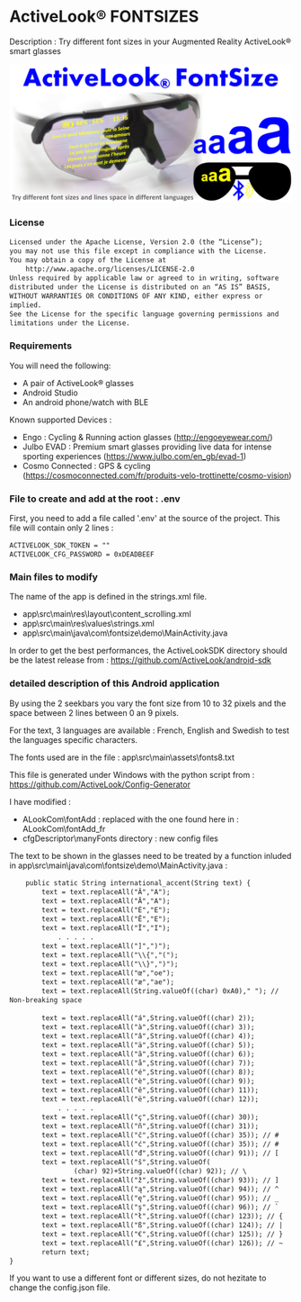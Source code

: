 # ActiveLook® FONTSIZES

Description : Try different font sizes in your Augmented Reality ActiveLook® smart glasses

<p align="center"> <img src="./ActiveLook_fontSizes_1024.png"/ </p>

### License

```
Licensed under the Apache License, Version 2.0 (the “License”);
you may not use this file except in compliance with the License.
You may obtain a copy of the License at
    http://www.apache.org/licenses/LICENSE-2.0
Unless required by applicable law or agreed to in writing, software
distributed under the License is distributed on an “AS IS” BASIS,
WITHOUT WARRANTIES OR CONDITIONS OF ANY KIND, either express or implied.
See the License for the specific language governing permissions and
limitations under the License.
```

### Requirements

You will need the following:
- A pair of ActiveLook® glasses
- Android Studio
- An android phone/watch with BLE

Known supported Devices :
- Engo : Cycling & Running action glasses (http://engoeyewear.com/)
- Julbo EVAD : Premium smart glasses providing live data for intense sporting experiences (https://www.julbo.com/en_gb/evad-1)
- Cosmo Connected : GPS & cycling (https://cosmoconnected.com/fr/produits-velo-trottinette/cosmo-vision)

### File to create and add at the root : .env

First, you need to add a file called '.env' at the source of the project. This file will contain only 2 lines :
```
ACTIVELOOK_SDK_TOKEN = ""
ACTIVELOOK_CFG_PASSWORD = 0xDEADBEEF
```

### Main files to modify

The name of the app is defined in the strings.xml file.

* app\src\main\res\layout\content_scrolling.xml
* app\src\main\res\values\strings.xml
* app\src\main\java\com\fontsize\demo\MainActivity.java

In order to get the best performances, the ActiveLookSDK directory should be the latest release from : https://github.com/ActiveLook/android-sdk

### detailed description of this Android application

By using the 2 seekbars you vary the font size from 10 to 32 pixels and the space between 2 lines between 0 an 9 pixels.

For the text, 3 languages are available : French, English and Swedish to test the languages specific characters.

The fonts used are in the file : app\src\main\assets\fonts8.txt

This file is generated under Windows with the python script from : https://github.com/ActiveLook/Config-Generator

I have modified :
* ALookCom\fontAdd  : replaced with the one found here in : ALookCom\fontAdd_fr
* cfgDescriptor\manyFonts directory : new config files

The text to be shown in the glasses need to be treated by a function inluded in app\src\main\java\com\fontsize\demo\MainActivity.java :
```
    public static String international_accent(String text) {
        text = text.replaceAll("Ă","A");
        text = text.replaceAll("Ā","A");
        text = text.replaceAll("Ė","E");
        text = text.replaceAll("Ē","E");
        text = text.replaceAll("Ī","I");
            . . . . .
        text = text.replaceAll("]",")");
        text = text.replaceAll("\\{","(");
        text = text.replaceAll("\\}",")");
        text = text.replaceAll("œ","oe");
        text = text.replaceAll("æ","ae");
        text = text.replaceAll(String.valueOf((char) 0xA0)," "); // Non-breaking space
 
        text = text.replaceAll("á",String.valueOf((char) 2));
        text = text.replaceAll("à",String.valueOf((char) 3));
        text = text.replaceAll("â",String.valueOf((char) 4));
        text = text.replaceAll("ä",String.valueOf((char) 5));
        text = text.replaceAll("ã",String.valueOf((char) 6));
        text = text.replaceAll("å",String.valueOf((char) 7));
        text = text.replaceAll("é",String.valueOf((char) 8));
        text = text.replaceAll("è",String.valueOf((char) 9));
        text = text.replaceAll("ê",String.valueOf((char) 11));
        text = text.replaceAll("ë",String.valueOf((char) 12));
            . . . . .
        text = text.replaceAll("ç",String.valueOf((char) 30));
        text = text.replaceAll("ñ",String.valueOf((char) 31));
        text = text.replaceAll("č",String.valueOf((char) 35)); // #
        text = text.replaceAll("ć",String.valueOf((char) 35)); // #
        text = text.replaceAll("đ",String.valueOf((char) 91)); // [
        text = text.replaceAll("š",String.valueOf(
                (char) 92)+String.valueOf((char) 92)); // \
        text = text.replaceAll("ž",String.valueOf((char) 93)); // ]
        text = text.replaceAll("ą",String.valueOf((char) 94)); // ^
        text = text.replaceAll("ę",String.valueOf((char) 95)); // _
        text = text.replaceAll("ş",String.valueOf((char) 96)); // `
        text = text.replaceAll("ł",String.valueOf((char) 123)); // {
        text = text.replaceAll("ß",String.valueOf((char) 124)); // |
        text = text.replaceAll("€",String.valueOf((char) 125)); // }
        text = text.replaceAll("£",String.valueOf((char) 126)); // ~
        return text;
}
```

If you want to use a different font or different sizes, do not hezitate to change the config.json file.
